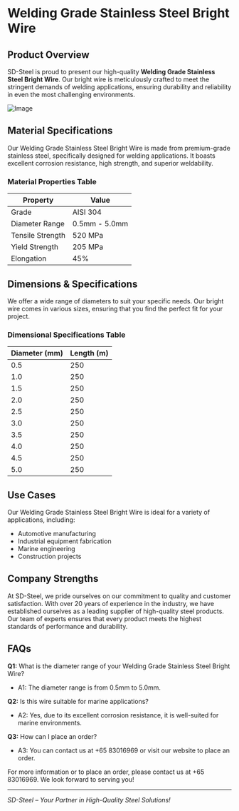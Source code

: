 # Welding Grade Stainless Steel Bright Wire

## Product Overview

SD-Steel is proud to present our high-quality **Welding Grade Stainless Steel Bright Wire**. Our bright wire is meticulously crafted to meet the stringent demands of welding applications, ensuring durability and reliability in even the most challenging environments.

![Image](https://github.com/user-attachments/assets/2567258e-e124-4816-932d-1809bd27ef0b)

## Material Specifications

Our Welding Grade Stainless Steel Bright Wire is made from premium-grade stainless steel, specifically designed for welding applications. It boasts excellent corrosion resistance, high strength, and superior weldability.

### Material Properties Table

| Property          | Value        |
|-------------------|--------------|
| Grade             | AISI 304     |
| Diameter Range    | 0.5mm - 5.0mm|
| Tensile Strength  | 520 MPa     |
| Yield Strength    | 205 MPa     |
| Elongation        | 45%         |

## Dimensions & Specifications

We offer a wide range of diameters to suit your specific needs. Our bright wire comes in various sizes, ensuring that you find the perfect fit for your project.

### Dimensional Specifications Table

| Diameter (mm) | Length (m)   |
|---------------|--------------|
| 0.5           | 250          |
| 1.0           | 250          |
| 1.5           | 250          |
| 2.0           | 250          |
| 2.5           | 250          |
| 3.0           | 250          |
| 3.5           | 250          |
| 4.0           | 250          |
| 4.5           | 250          |
| 5.0           | 250          |

## Use Cases

Our Welding Grade Stainless Steel Bright Wire is ideal for a variety of applications, including:
- Automotive manufacturing
- Industrial equipment fabrication
- Marine engineering
- Construction projects

## Company Strengths

At SD-Steel, we pride ourselves on our commitment to quality and customer satisfaction. With over 20 years of experience in the industry, we have established ourselves as a leading supplier of high-quality steel products. Our team of experts ensures that every product meets the highest standards of performance and durability.

## FAQs

**Q1:** What is the diameter range of your Welding Grade Stainless Steel Bright Wire?
- A1: The diameter range is from 0.5mm to 5.0mm.

**Q2:** Is this wire suitable for marine applications?
- A2: Yes, due to its excellent corrosion resistance, it is well-suited for marine environments.

**Q3:** How can I place an order?
- A3: You can contact us at +65 83016969 or visit our website to place an order.

For more information or to place an order, please contact us at +65 83016969. We look forward to serving you!

---

*SD-Steel – Your Partner in High-Quality Steel Solutions!*